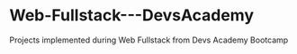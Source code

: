# Web-Fullstack---DevsAcademy
Projects implemented during Web Fullstack from Devs Academy Bootcamp 
